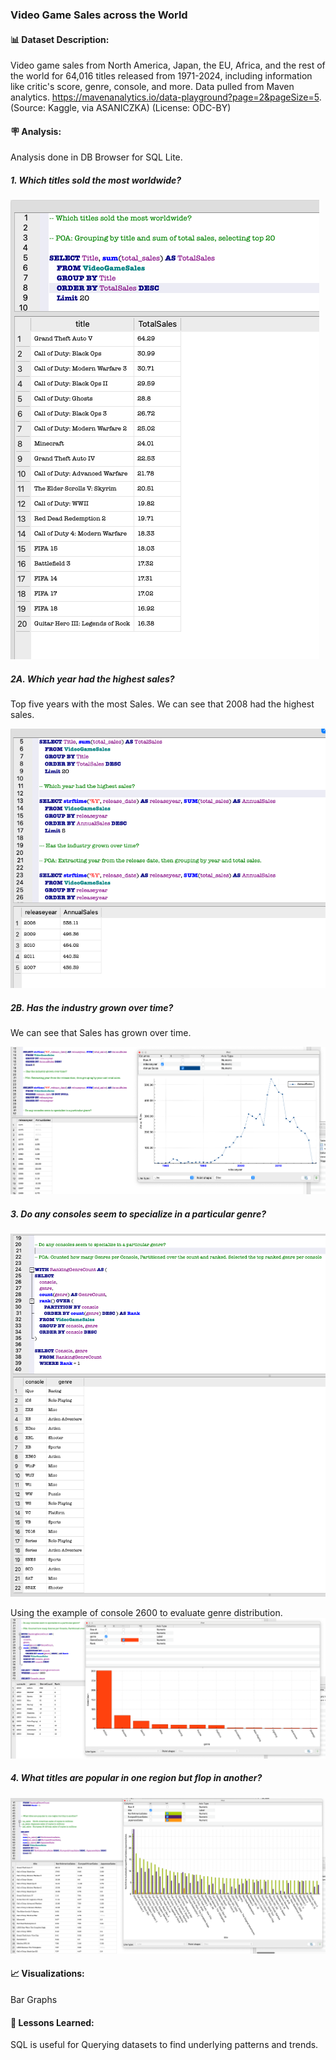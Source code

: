 ### Video Game Sales across the World


#### 📊 Dataset Description:
Video game sales from North America, Japan, the EU, Africa, and the rest of the world for 64,016 titles released from 1971-2024, including information like critic's score, genre, console, and more.
Data pulled from Maven analytics. https://mavenanalytics.io/data-playground?page=2&pageSize=5. (Source: Kaggle, via ASANICZKA) (License: ODC-BY)


#### 🪧 Analysis:

Analysis done in DB Browser for SQL Lite.

##### 1. Which titles sold the most worldwide?

![alt text](https://github.com/madisontagg/Video-Game-Sales/blob/main/MostSalesperGame.png)


##### 2A. Which year had the highest sales? 

Top five years with the most Sales. We can see that 2008 had the highest sales.

![alt text](https://github.com/madisontagg/Video-Game-Sales/blob/main/TopSalesperYear.png)


##### 2B. Has the industry grown over time?

We can see that Sales has grown over time.

![alt text](https://github.com/madisontagg/Video-Game-Sales/blob/main/YearDistribution.png)


##### 3. Do any consoles seem to specialize in a particular genre?

![alt_text](https://github.com/madisontagg/Video-Game-Sales/blob/main/GenreperConsole.png)

Using the example of console 2600 to evaluate genre distribution.
![alt_text](https://github.com/madisontagg/Video-Game-Sales/blob/main/ExConsoleperConsole.png)


##### 4. What titles are popular in one region but flop in another?

![alt_text](https://github.com/madisontagg/Video-Game-Sales/blob/main/PopularUS.png)


#### 📈 Visualizations:
Bar Graphs

#### 👀 Lessons Learned:
SQL is useful for Querying datasets to find underlying patterns and trends. 
